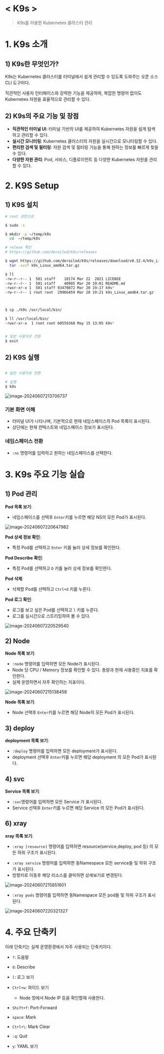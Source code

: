 # < K9s >

> K9s를 이용한 Kubernetes 클러스터 관리





# 1. K9s 소개

## 1) K9s란 무엇인가?

K9s는 Kubernetes 클러스터를 터미널에서 쉽게 관리할 수 있도록 도와주는 오픈 소스 CLI 도구이다. 

직관적인 사용자 인터페이스와 강력한 기능을 제공하여, 복잡한 명령어 없이도 Kubernetes 자원을 효율적으로 관리할 수 있다.



## 2) K9s의 주요 기능 및 장점

* **직관적인 터미널 UI**: 터미널 기반의 UI를 제공하여 Kubernetes 자원을 쉽게 탐색하고 관리할 수 있다.
* **실시간 모니터링**: Kubernetes 클러스터의 자원을 실시간으로 모니터링할 수 있다.
* **편리한 검색 및 필터링**: 자원 검색 및 필터링 기능을 통해 원하는 정보를 빠르게 찾을 수 있다.
* **다양한 자원 관리**: Pod, 서비스, 디플로이먼트 등 다양한 Kubernetes 자원을 관리할 수 있다.







# 2. K9S Setup

## 1) K9S 설치

```sh
# root 권한으로

$ sudo -s

$ mkdir -p ~/temp/k9s
  cd  ~/temp/k9s

# relese 확인
# https://github.com/derailed/k9s/releases

$ wget https://github.com/derailed/k9s/releases/download/v0.32.4/k9s_Linux_amd64.tar.gz
  tar -xzvf k9s_Linux_amd64.tar.gz

$ ll
-rw-r--r-- 1  501 staff    10174 Mar 22  2021 LICENSE
-rw-r--r-- 1  501 staff    40905 Mar 20 19:01 README.md
-rwxr-xr-x 1  501 staff 93470872 Mar 20 19:17 k9s*
-rw-r--r-- 1 root root  29966459 Mar 20 19:21 k9s_Linux_amd64.tar.gz



$ cp ./k9s /usr/local/bin/

$ ll /usr/local/bin/
-rwxr-xr-x  1 root root 60559360 May 15 13:05 k9s*


# 일반 사용자로 전환
$ exit 

```



## 2) K9S 실행

```sh

# 일반 사용자로 전환

# 실행
$ k9s

```

![image-20240607213706737](./K9s.assets/image-20240607213706737.png)



### **기본 화면 이해**

- 터미널 UI가 나타나며, 기본적으로 현재 네임스페이스의 Pod 목록이 표시된다.
- 상단에는 현재 컨텍스트와 네임스페이스 정보가 표시된다.



### **네임스페이스 전환**

- `:ns` 명령어를 입력하고 원하는 네임스페이스를 선택한다.





# 3. K9s 주요 기능 실습



## 1) Pod 관리

**Pod 목록 보기**:

- 네임스페이스를 선택후 `Enter`키를 누르면 해당 NS의 모든 Pod가 표시된다.

![image-20240607220647982](./K9s.assets/image-20240607220647982.png)



**Pod 상세 정보 확인**:

- 특정 Pod를 선택하고 `Enter` 키를 눌러 상세 정보를 확인한다.

**Pod Describe 확인**:

- 특정 Pod를 선택하고 `D` 키를 눌러 상세 정보를 확인한다.

**Pod 삭제**:

- 삭제할 Pod를 선택하고 `Ctrl+d` 키를 누른다.

**Pod 로그 확인**:

- 로그를 보고 싶은 Pod를 선택하고 `l` 키를 누른다.
- 로그를 실시간으로 스트리밍하여 볼 수 있다.

![image-20240607220529540](./K9s.assets/image-20240607220529540.png)





## 2) Node

**Node 목록 보기**:

- `:node` 명령어를 입력하면 모든 Node가 표시된다.
- Node 당 CPU / Memory 정보를 확인할 수 있다. 총량과 현재 사용중인 지표를 확인한다.
- 실제 운영하면서 자주 확인하는 지표이다.

![image-20240607215138458](./K9s.assets/image-20240607215138458.png)

**Node 목록 보기**:

- Node 선택후 `Enter`키를 누르면 해당 Node의 모든 Pod가 표시된다.



## 3) deploy

**deployment 목록 보기**:

- `:deploy` 명령어를 입력하면 모든 deployment가 표시된다.
- deployment 선택후 `Enter`키를 누르면 해당 deployment 의 모든 Pod가 표시된다.



## 4) svc

**Service 목록 보기**:

- `:svc`명령어를 입력하면 모든 Service 가 표시된다.
- Service 선택후 `Enter`키를 누르면 해당 Service 의 모든 Pod가 표시된다.





## 6) xray

**xray 목록 보기**:

* `:xray [resource]` 명령어를 입력하면 resource(service,deploy, pod 등) 의 모든 하위 구조가 표시된다.

- `:xray service` 명령어를 입력하면 동Namespace 모든 service들 및 하위 구조가 표시된다.
- 방향키로 이동후 해당 리소스를 클릭하면 상세보기로 변경된다.

![image-20240607215851601](./K9s.assets/image-20240607215851601.png)

- `:xray pods` 명령어를 입력하면 동Namespace 모든 pod들 및 하위 구조가 표시된다.

![image-20240607220321327](./K9s.assets/image-20240607220321327.png)





# 4. 주요 단축키

아래 단축키는 실제 운영환경에서 자주 사용되는 단축키이다.

- `?`: 도움말

- `d`: Describe

- `l`: 로그 보기

- `Ctrl+w`: 와이드 보기

  - Node 창에서 Node IP 등을 확인할때 사용한다.

- `Shift+f`: Port-Forward

- `space`: Mark

- `Ctrl+\`: Mark Clear

- `:q`: Quit

- `y`: YAML 보기

  

  

